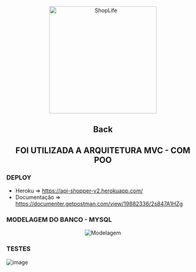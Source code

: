 <section align="center" id="cabecalho">
    <img align="center" width="280px" src="https://user-images.githubusercontent.com/20983673/195227872-de0e2e01-4c24-4151-8cc6-d0cd45176cf6.png" alt="ShopLife" title="ShopLife" />
     <h1 align="center">Back</h1>
</section>

<section align="center" id="cabecalho">
   <h1>FOI UTILIZADA A ARQUITETURA MVC - COM POO</h1>
</section>

### DEPLOY
* Heroku => https://api-shopper-v2.herokuapp.com/
* Documentação => https://documenter.getpostman.com/view/19882336/2s847A1HZg

### MODELAGEM DO BANCO - MYSQL
<section align="center" id="Modelagem">
    <img align="center" src="https://user-images.githubusercontent.com/20983673/196532866-af627cb4-ba9c-4a16-b557-ab4b4d513235.png" alt="Modelagem" />
</section>

### TESTES 
![image](https://user-images.githubusercontent.com/20983673/196699049-42c56171-078b-43ae-8be3-8137f5cf360f.png)

